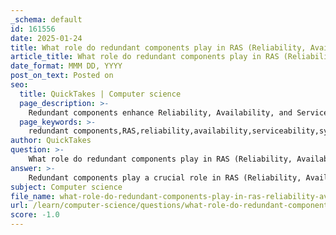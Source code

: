 ```yaml
---
_schema: default
id: 161556
date: 2025-01-24
title: What role do redundant components play in RAS (Reliability, Availability, Serviceability)?
article_title: What role do redundant components play in RAS (Reliability, Availability, Serviceability)?
date_format: MMM DD, YYYY
post_on_text: Posted on
seo:
  title: QuickTakes | Computer science
  page_description: >-
    Redundant components enhance Reliability, Availability, and Serviceability (RAS) by ensuring system resilience and robustness, minimizing the risk of failure, maintaining operational capability during issues, and improving maintenance processes.
  page_keywords: >-
    redundant components,RAS,reliability,availability,serviceability,system resilience,backups,critical components,uptime,data centers
author: QuickTakes
question: >-
    What role do redundant components play in RAS (Reliability, Availability, Serviceability)?
answer: >-
    Redundant components play a crucial role in RAS (Reliability, Availability, Serviceability) by enhancing the overall resilience and robustness of systems. Here’s how redundancy contributes to each aspect of RAS:\n\n1. **Reliability**: Redundant components ensure that if one part of a system fails, another can take over without interrupting service. This duplication of critical components minimizes the likelihood of system failure, as the presence of backups allows the system to continue functioning even in the event of a component malfunction. For example, in a computing environment, redundant power supplies can prevent downtime if one supply fails.\n\n2. **Availability**: Redundancy directly impacts the availability of a system. By having multiple components that can perform the same function, systems can maintain operational capability even during maintenance or unexpected failures. This is particularly important in environments where uptime is critical, such as data centers or mission-critical applications. The ability to switch to a backup component seamlessly ensures that services remain available to users.\n\n3. **Serviceability**: Redundant systems can enhance serviceability by allowing maintenance to be performed on one component while the other is still operational. This means that repairs or upgrades can be conducted without taking the entire system offline, thus improving the overall serviceability of the system. For instance, in a server environment, if one hard drive fails, the system can continue to operate using a redundant drive while the failed drive is replaced.\n\nIn summary, redundant components are integral to achieving high levels of reliability, availability, and serviceability in systems. They provide essential backups that help prevent critical failures, ensure continuous operation, and facilitate easier maintenance, thereby contributing to the overall resilience of technology infrastructures.
subject: Computer science
file_name: what-role-do-redundant-components-play-in-ras-reliability-availability-serviceability.md
url: /learn/computer-science/questions/what-role-do-redundant-components-play-in-ras-reliability-availability-serviceability
score: -1.0
---
```


&nbsp;